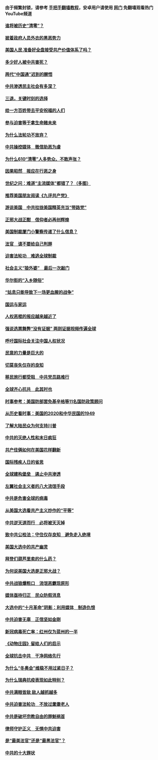 #### 由于频繁封锁，请参考 [手把手翻墙教程](https://github.com/gfw-breaker/guides/wiki/)，安卓用户请使用 [网门](https://github.com/gfw-breaker/nogfw/blob/master/dl.md?t=01030200) 免翻墙观看热门YouTube频道 

#### [谁将被历史“清零”？](../pages/251/417485.md?t=01030200) 

#### [披着政府人员外衣的黑恶势力](../pages/251/417442.md?t=01030200) 

#### [美国人民 准备好全盘接受共产价值体系了吗？](../pages/251/417491.md?t=01030200) 

#### [多少好人被中共害死？](../pages/251/417144.md?t=01030200) 

#### [两代“中国通”迟到的醒悟](../pages/251/417064.md?t=01030200) 

#### [中共渗透民主社会有多深？](../pages/251/417063.md?t=01030200) 

#### [三退，关键时刻的选择](../pages/251/416969.md?t=01030200) 

#### [给一方百姓带去平安祝福的人们](../pages/251/416941.md?t=01030200) 

#### [参与迫害等于拿生命赌未来](../pages/251/416856.md?t=01030200) 

#### [为什么法轮功不放弃？](../pages/251/416864.md?t=01030200) 

#### [中共操控媒体　微信助恶为虐](../pages/251/416724.md?t=01030200) 

#### [为什么610“清零”人多势众、不敢声张？](../pages/251/416632.md?t=01030200) 

#### [因果昭然　报应在行恶之身](../pages/251/416582.md?t=01030200) 

#### [世纪之问：难道“主流媒体”都错了？（多图）](../pages/251/416571.md?t=01030200) 

#### [推荐美国朋友阅读《九评共产党》](../pages/251/416510.md?t=01030200) 

#### [游说美国　中共拉拢美国精英充当“带路党”](../pages/251/416529.md?t=01030200) 

#### [正邪大战正酣　信仰者必再创辉煌](../pages/251/416433.md?t=01030200) 

#### [美国制裁厦门小警察传递了什么信息？](../pages/251/416432.md?t=01030200) 

#### [法官　请不要给自己判罪](../pages/251/416379.md?t=01030200) 

#### [迫害法轮功　难逃全球制裁](../pages/251/416380.md?t=01030200) 

#### [社会主义“狼外婆”　最后一次敲门](../pages/251/416394.md?t=01030200) 

#### [华尔街的“入乡随俗”](../pages/251/416395.md?t=01030200) 

#### [“姑息只能导致下一场更血腥的战争”](../pages/251/416223.md?t=01030200) 

#### [国运与家运](../pages/251/416224.md?t=01030200) 

#### [人权恶棍的报应越来越近了](../pages/251/416276.md?t=01030200) 

#### [强说选票舞弊“没有证据” 两则证据视频传遍全球](../pages/251/416227.md?t=01030200) 

#### [呼吁国际社会关注中国人权状况](../pages/251/416135.md?t=01030200) 

#### [民意的力量是巨大的](../pages/251/416222.md?t=01030200) 

#### [切莫丧失仅存的良知](../pages/251/416134.md?t=01030200) 

#### [移民旅行都受阻　中共党员路难行](../pages/251/416033.md?t=01030200) 

#### [全球齐心抗共　此其时也](../pages/251/415989.md?t=01030200) 

#### [时事参考：美国防部罢免基辛格等11名国防政策顾问](../pages/251/415970.md?t=01030200) 

#### [从历史看时事：美国的2020和中华民国的1949](../pages/251/415949.md?t=01030200) 

#### [了解大陆民众为何支持川普](../pages/251/415950.md?t=01030200) 

#### [中共的灭绝人性和末日疯狂](../pages/251/415944.md?t=01030200) 

#### [共产伎俩如何在美国花样翻新](../pages/251/415908.md?t=01030200) 

#### [国际残疾人日的省思](../pages/251/415849.md?t=01030200) 

#### [全球建构堡垒　遏止中共渗透](../pages/251/415850.md?t=01030200) 

#### [左翼社会主义者的八大流氓手段](../pages/251/415802.md?t=01030200) 

#### [中共是危害全球的病毒](../pages/251/415569.md?t=01030200) 

#### [从美国大选看共产主义炒作的“平等”](../pages/251/415654.md?t=01030200) 

#### [中共逆天道而行　必将被天灭掉](../pages/251/415626.md?t=01030200) 

#### [致中共公检法：守住仅存良知　避免走入绝境](../pages/251/415627.md?t=01030200) 

#### [美国大选中的共产幽灵](../pages/251/415618.md?t=01030200) 

#### [拜登们葫芦里卖的什么药？](../pages/251/415531.md?t=01030200) 

#### [为何说美国大选是正邪大战？](../pages/251/415530.md?t=01030200) 

#### [中共战狼爆粗口　流氓恶霸现原形](../pages/251/415426.md?t=01030200) 

#### [媒体亟待归正　民众防假消息](../pages/251/415402.md?t=01030200) 

#### [大选中的“十月革命”阴影：利用媒体　制造仇恨](../pages/251/415334.md?t=01030200) 

#### [中共迫害无辜　正信坚如金刚](../pages/251/415307.md?t=01030200) 

#### [新冠病毒死亡率：红州仅为蓝州的一半](../pages/251/415164.md?t=01030200) 

#### [《动物庄园》留给人们的启示](../pages/251/415178.md?t=01030200) 

#### [全球抗击中共　干净网络先行](../pages/251/415096.md?t=01030200) 

#### [为什么“冬奥会”维稳不用过紧日子？](../pages/251/414949.md?t=01030200) 

#### [为什么瑞典抗疫表现如此特别？](../pages/251/414950.md?t=01030200) 

#### [中共满眼皆敌 敌人越抓越多](../pages/251/415053.md?t=01030200) 

#### [中共迫害法轮功　不放过耄耋老人](../pages/251/414994.md?t=01030200) 

#### [中共是破坏宗教自由的罪魁祸首](../pages/251/414901.md?t=01030200) 

#### [律师守护正义　无惧中共迫害](../pages/251/414900.md?t=01030200) 

#### [是“最美法官”还是“最黑法官”？](../pages/251/414885.md?t=01030200) 

#### [中共的十大罪状](../pages/251/414772.md?t=01030200) 

